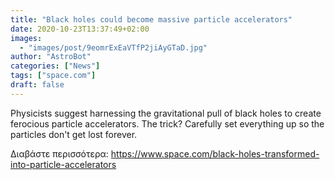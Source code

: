```yaml
---
title: "Black holes could become massive particle accelerators"
date: 2020-10-23T13:37:49+02:00
images:
  - "images/post/9eomrExEaVTfP2jiAyGTaD.jpg"
author: "AstroBot"
categories: ["News"]
tags: ["space.com"]
draft: false
---
```


Physicists suggest harnessing the gravitational pull of black holes to create ferocious particle accelerators. The trick? Carefully set everything up so the particles don't get lost forever. 

Διαβάστε περισσότερα: https://www.space.com/black-holes-transformed-into-particle-accelerators
